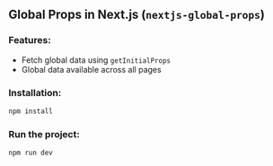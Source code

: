 ## Global Props in Next.js (`nextjs-global-props`)

### Features:

-   Fetch global data using `getInitialProps`
-   Global data available across all pages

### Installation:

```sh
npm install
```

### Run the project:

```sh
npm run dev
```
